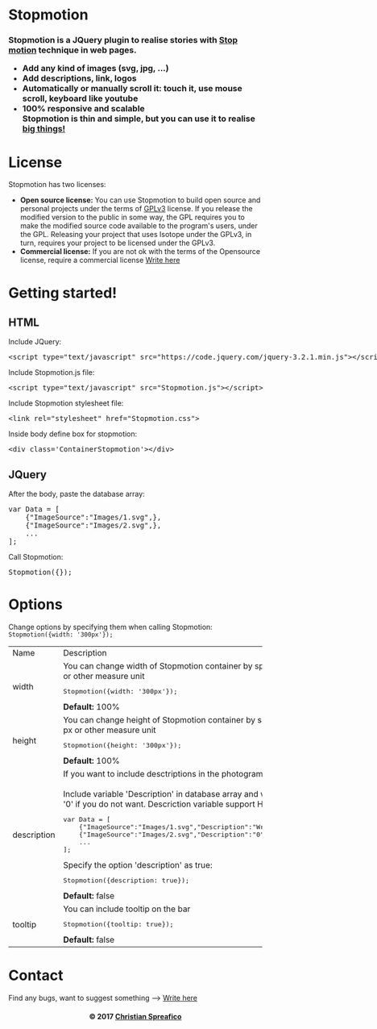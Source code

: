 # Stopmotion
<div class='ContainerParagraph'>
		<h3>
			Stopmotion is a JQuery plugin to realise stories with 
			<a href='https://en.wikipedia.org/wiki/Stop_motion' target='_blank'>Stop motion</a> 
			technique in web pages.
			<ul>
				<li>
					Add any kind of images (svg, jpg, ...)
				</li>
				<li>
					Add descriptions, link, logos
				</li>
				<li>
					Automatically or manually scroll it: touch it, use mouse scroll, keyboard like youtube
				</li>
				<li>
					100% responsive and scalable
				</li>
				Stopmotion is thin and simple, but you can use it to realise <a href='http://christianspreafico.altervista.org/Apollo/IndexLL.html' target='_blank'>big things!</a>
			<ul>
		</h3>
	</div>
	<div class='ContainerParagraph'>
		<h1>License</h1>
		Stopmotion has two licenses:<br>
		<ul>
			<li>
				<b>Open source license:</b> You can use Stopmotion to build open source and personal projects under the terms of <a href='https://www.gnu.org/licenses/gpl-3.0.html'>GPLv3</a> license.
				If you release the modified version to the public in some way, the GPL requires you to make the modified source code available to the program's users, under the GPL.
				Releasing your project that uses Isotope under the GPLv3, in turn, requires your project to be licensed under the GPLv3.<br>
			</li>
			<li>
				<b>Commercial license:</b> If you are not ok with the terms of the Opensource license, require a commercial license <a href="mailto:christian.spreafico@gmail.com">Write here</a>
			</li>
		</ul>
	</div>
	<div class='ContainerParagraph'>
		<h1>Getting started!</h1>
		<h2>HTML</h2>
		Include JQuery:
		<xmp><script type="text/javascript" src="https://code.jquery.com/jquery-3.2.1.min.js"></script></xmp>
		Include Stopmotion.js file:
		<xmp><script type="text/javascript" src="Stopmotion.js"></script></xmp>
		Include Stopmotion stylesheet file:
		<xmp><link rel="stylesheet" href="Stopmotion.css"></xmp>
		Inside body define box for stopmotion:
		<xmp><div class='ContainerStopmotion'></div></xmp>
		<h2>JQuery</h2>
		After the body, paste the database array:
<xmp>var Data = [
	{"ImageSource":"Images/1.svg",},
	{"ImageSource":"Images/2.svg",},
	...
];
</xmp>
		Call Stopmotion:
		<xmp>Stopmotion({});</xmp>
	</div>
	<div class='ContainerParagraph'>
		<h1>Options</h1>
		Change options by specifying them when calling Stopmotion: <code>Stopmotion({width: '300px'});</code>
		<table class='TableOptions'>
			<tr class='TrHeader'>
				<td>
					Name
				</td>
				<td>
					Description
				</td>
			</tr>
			<tr>
				<td class='FirstColumn'>
					width
				</td>
				<td>
					You can change width of Stopmotion container by specifying a value in % or in px or other measure unit
					<xmp>Stopmotion({width: '300px'});</xmp>
					<b>Default:</b> 100%
				</td>
			</tr>
			<tr>
				<td class='FirstColumn'>
					height
				</td>
				<td>
					You can change height of Stopmotion container by specifying a value in % or in px or other measure unit
					<xmp>Stopmotion({height: '300px'});</xmp>
					<b>Default:</b> 100%
				</td>
			</tr>
			<tr>
				<td class='FirstColumn'>
					description
				</td>
				<td>
					If you want to include desctriptions in the photograms, you have to:<br><br>
					Include variable 'Description' in database array and write the description or value '0' if you do not want. Descriction variable support HTML (links included!)
<xmp>var Data = [
	{"ImageSource":"Images/1.svg","Description":"Write the description here",},
	{"ImageSource":"Images/2.svg","Description":"0",},
	...
];
</xmp>
					Specify the option 'description' as true:
					<xmp>Stopmotion({description: true});</xmp>
					<b>Default:</b> false
				</td>
			</tr>
			<tr>
				<td class='FirstColumn'>
					tooltip
				</td>
				<td>
					You can include tooltip on the bar
					<xmp>Stopmotion({tooltip: true});</xmp>
					<b>Default:</b> false
				</td>
			</tr>
			<tr>
		</table>
	</div>
	<div class='ContainerParagraph'>
		<h1>
			Contact
		</h1>
		Find any bugs, want to suggest something --> <a href="mailto:christian.spreafico@gmail.com">Write here</a>
	</div>
	<div style='margin-top: 20px; margin-bottom: 20px; text-align: center;'>
		<b>© 2017 <a href='http://christianspreafico.altervista.org/' target='_blank'>Christian Spreafico</a></b>
	</div>
